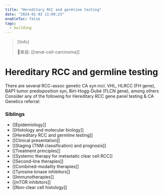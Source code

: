 ```yaml
---
title: "Hereditary RCC and germline testing"
date: "2024-01-03 11:09:23"
enableToc: false
tags:
  - building
---
```

> [!info]
>
> 🌱來自: [[renal-cell-carcinoma]]
# Hereditary RCC and germline testing
There are several RCC-assoc genetic CA syn incl. VHL, HLRCC (FH gene), BAP1 tumor predisposition syn, Birt-Hogg-Dubé (FLCN gene), among others
Consider any of the following for Hereditary RCC gene panel testing & CA Genetics referral:
### Siblings
- [[Epidemiology]]
- [[Histology and molecular biology]]
- [[Hereditary RCC and germline testing]]
- [[Clinical presentation]]
- [[Staging (TNM classification) and prognosis]]
- [[Treatment principles]]
- [[Systemic therapy for metastatic clear cell RCC]]
- [[Second-line therapies]]
- [[Combined-modality therapies]]
- [[Tyrosine kinase inhibitors]]
- [[Immunotherapies]]
- [[mTOR inhibitors]]
- [[Non-clear cell histology]]
